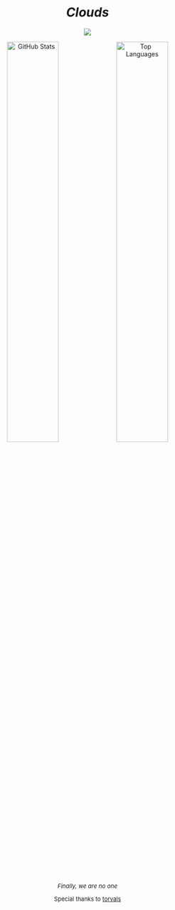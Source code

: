 <h1 align="center"><em>Clouds</em></h1> 

<p align="center">
  <img src="https://spotify-github-profile.kittinanx.com/api/view.svg?uid=31ikvuclqcm7nw643zbgu4dgx5mq&cover_image=true&theme=novatorem&show_offline=true&background_color=333333&interchange=true&bar_color=41c9d2&bar_color_cover=true"/>
</p>

<p align="center">
  <img src="https://github-readme-stats.vercel.app/api?username=Jesichiko&show_icons=true&theme=tokyonight" alt="GitHub Stats" width="48%"/>
  <img src="https://github-readme-stats.vercel.app/api/top-langs/?username=Jesichiko&layout=compact&theme=tokyonight" alt="Top Languages" width="48%"/>
</p>

<p align="center" style="font-size: small;">
  <em>Finally, we are no one</em>
</p>

<p align="center" style="font-size: small;">
  Special thanks to <a href="https://github.com/torvalds">torvals</a>
</p>
